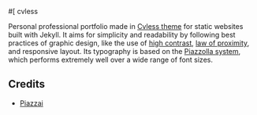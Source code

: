 #[ cvless

Personal professional portfolio made in [Cvless theme](https://github.com/piazzai/cvless) for static websites built with Jekyll. It aims for simplicity and readability by following best practices of graphic design, like the use of [high contrast](https://www.contrastrebellion.com), [law of proximity](https://lawsofux.com/law-of-proximity), and responsive layout. Its typography is based on the [Piazzolla system](https://piazzolla.huertatipografica.com/), which performs extremely well over a wide range of font sizes.

## Credits

-   [Piazzai](https://github.com/piazzai/)
